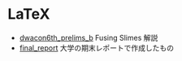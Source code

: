 # LaTeX

- [dwacon6th_prelims_b](./dwacon6th_prelims_b.pdf) Fusing Slimes 解説
- [final_report](./final_report.pdf) 大学の期末レポートで作成したもの
